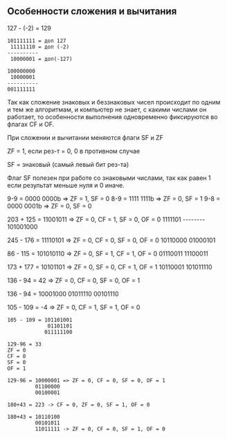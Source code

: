 ## Особенности сложения и вычитания

127 - (-2) = 129

```
101111111 = доп 127
 11111110 = доп (-2)
----------
 10000001 = доп(-127)
```

```
100000000
 10000001
----------
001111111
```

Так как сложение знаковых и беззнаковых чисел происходит по одним и тем же алгоритмам, и компьютер не знает, с какими числами он работает, то особенности выполнения одновременно фиксируются во флагах CF и OF.

При сложении и вычитании меняются флаги SF и ZF

ZF = 1, если рез-т = 0, 0 в противном случае

SF = знаковый (самый левый бит рез-та)

Флаг SF полезен при работе со знаковыми числами, так как равен 1 если результат меньше нуля и 0 иначе.

9-9 = 0000 0000b => ZF = 1, SF = 0
8-9 = 1111 1111b => ZF = 0, SF = 1
9-8 = 0000 0001b => ZF = 0, SF = 0

203 + 125 = 11001011 => ZF = 0, CF = 1, SF = 0, OF = 0
             1111101
            --------
           101001000

245 - 176 = 11110101 => ZF = 0, CF = 0, SF = 0, OF = 0
            10110000
            01000101

86 - 115 = 101010110 => ZF = 0, SF = 1, CF = 1, OF = 0
            01110011
            11100011

173 + 177 = 10101101 => ZF = 0, SF = 0, CF = 1, OF = 1
            10110001
           101011110

136 - 94 = 42 => ZF = 0, CF = 0, SF = 0, OF = 1

136 - 94 = 10001000
           01011110
           00101110

105 - 109 = -4 => ZF = 0, CF = 1, SF = 1, OF = 0

```
105 - 109 = 101101001
             01101101
            011111100
```

```
129-96 = 33
ZF = 0
CF = 0
SF = 0
OF = 1
```

```
129-96 = 10000001 => ZF = 0, CF = 0, SF = 0, OF = 1
         01100000
         00100001
```

```
180+43 = 223 -> CF = 0, ZF = 0, SF = 1, OF = 0
```

```
180+43 = 10110100
         00101011
         11011111 -> ZF = 0, CF = 0, SF = 1, OF = 0
```
